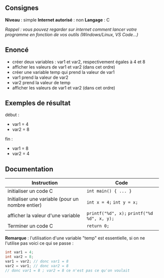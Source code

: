 ## Consignes

**Niveau** : simple
**Internet autorisé** : non
**Langage** : C

_Rappel : vous pouvez regarder sur internet comment lancer votre programme en fonction de vos outils (Windows/Linux, VS Code...)_
## Enoncé

- créer deux variables : var1 et var2, respectivement égales à 4 et 8
- afficher les valeurs de var1 et var2 (dans cet ordre)
- créer une variable temp qui prend la valeur de var1
- var1 prend la valeur de var2
- var2 prend la valeur de temp
- afficher les valeurs de var1 et var2 (dans cet ordre)

## Exemples de résultat

début :
- var1 = 4
- var2 = 8

fin :
- var1 = 8
- var2 = 4

## Documentation
| Instruction                                      | Code                                        |
| ------------------------------------------------ | ------------------------------------------- |
| initialiser un code C                            | `int main() { ... }`                        |
| Initialiser une variable (pour un nombre entier) | `int x = 4;` `int y = x;`                   |
| afficher la valeur d'une variable                | `printf("%d", x);` `printf("%d %d", x, y);` |
| Terminer un code C                               | `return 0;`                                 |
**Remarque** : l'utilisation d'une variable "temp" est essentielle, si on ne l'utilise pas voici ce qui se passe :
```C
int var1 = 4;
int var2 = 8;
var1 = var2; // donc var1 = 8
var2 = var1; // donc var2 = 8
// donc var1 = 8 ; var2 = 8 ce n'est pas ce qu'on voulait
```
